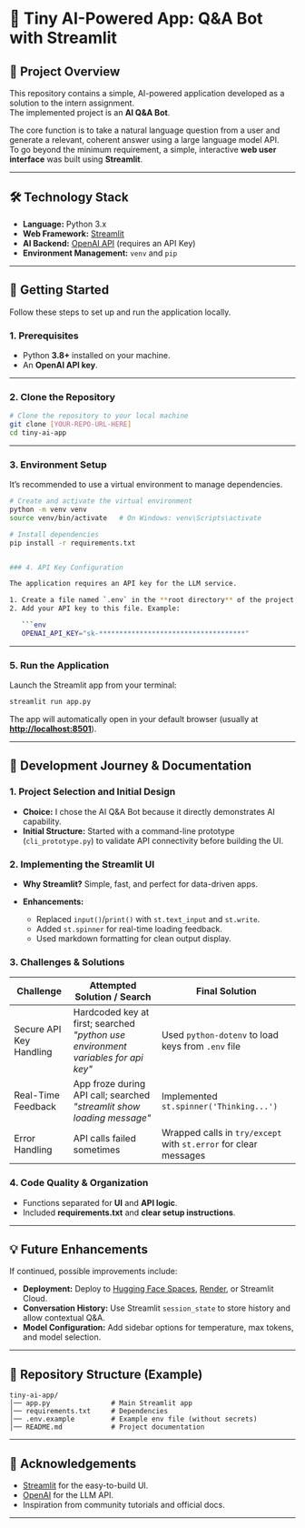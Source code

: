 
# 🤖 Tiny AI-Powered App: Q&A Bot with Streamlit

## 🎯 Project Overview
This repository contains a simple, AI-powered application developed as a solution to the intern assignment.  
The implemented project is an **AI Q&A Bot**.

The core function is to take a natural language question from a user and generate a relevant, coherent answer using a large language model API.  
To go beyond the minimum requirement, a simple, interactive **web user interface** was built using **Streamlit**.

---

## 🛠️ Technology Stack
- **Language:** Python 3.x  
- **Web Framework:** [Streamlit](https://streamlit.io/)  
- **AI Backend:** [OpenAI API](https://platform.openai.com/) (requires an API Key)  
- **Environment Management:** `venv` and `pip`  

---

## 🚀 Getting Started

Follow these steps to set up and run the application locally.

### 1. Prerequisites
- Python **3.8+** installed on your machine.  
- An **OpenAI API key**.

---

### 2. Clone the Repository
```bash
# Clone the repository to your local machine
git clone [YOUR-REPO-URL-HERE]
cd tiny-ai-app
````

---

### 3. Environment Setup

It’s recommended to use a virtual environment to manage dependencies.

```bash
# Create and activate the virtual environment
python -m venv venv
source venv/bin/activate   # On Windows: venv\Scripts\activate

# Install dependencies
pip install -r requirements.txt


### 4. API Key Configuration

The application requires an API key for the LLM service.

1. Create a file named `.env` in the **root directory** of the project.
2. Add your API key to this file. Example:

   ```env
   OPENAI_API_KEY="sk-************************************"
   ```

---

### 5. Run the Application

Launch the Streamlit app from your terminal:

```bash
streamlit run app.py
```

The app will automatically open in your default browser (usually at **[http://localhost:8501](http://localhost:8501)**).

---

## 🧐 Development Journey & Documentation

### 1. Project Selection and Initial Design

* **Choice:** I chose the AI Q&A Bot because it directly demonstrates AI capability.
* **Initial Structure:** Started with a command-line prototype (`cli_prototype.py`) to validate API connectivity before building the UI.

### 2. Implementing the Streamlit UI

* **Why Streamlit?** Simple, fast, and perfect for data-driven apps.
* **Enhancements:**

  * Replaced `input()`/`print()` with `st.text_input` and `st.write`.
  * Added `st.spinner` for real-time loading feedback.
  * Used markdown formatting for clean output display.

### 3. Challenges & Solutions

| **Challenge**           | **Attempted Solution / Search**                                                   | **Final Solution**                                               |
| ----------------------- | --------------------------------------------------------------------------------- | ---------------------------------------------------------------- |
| Secure API Key Handling | Hardcoded key at first; searched *"python use environment variables for api key"* | Used `python-dotenv` to load keys from `.env` file               |
| Real-Time Feedback      | App froze during API call; searched *"streamlit show loading message"*            | Implemented `st.spinner('Thinking...')`                          |
| Error Handling          | API calls failed sometimes                                                        | Wrapped calls in `try/except` with `st.error` for clear messages |

### 4. Code Quality & Organization

* Functions separated for **UI** and **API logic**.
* Included **requirements.txt** and **clear setup instructions**.

---

## 💡 Future Enhancements

If continued, possible improvements include:

* **Deployment:** Deploy to [Hugging Face Spaces](https://huggingface.co/spaces), [Render](https://render.com/), or Streamlit Cloud.
* **Conversation History:** Use Streamlit `session_state` to store history and allow contextual Q&A.
* **Model Configuration:** Add sidebar options for temperature, max tokens, and model selection.

---

## 📂 Repository Structure (Example)

```
tiny-ai-app/
│── app.py               # Main Streamlit app
│── requirements.txt     # Dependencies
│── .env.example         # Example env file (without secrets)
│── README.md            # Project documentation
```

---

## 🙌 Acknowledgements

* [Streamlit](https://streamlit.io/) for the easy-to-build UI.
* [OpenAI](https://platform.openai.com/) for the LLM API.
* Inspiration from community tutorials and official docs.

---


